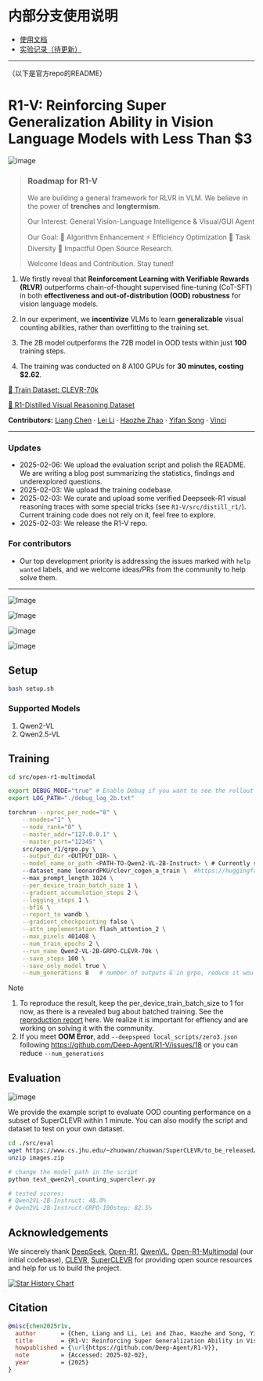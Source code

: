 # 内部分支使用说明
- [使用文档](https://iwiki.woa.com/p/4013620298)
- [实验记录（待更新）](https://iwiki.woa.com/p/4013620373)

----
（以下是官方repo的README）

# R1-V: Reinforcing Super Generalization Ability in Vision Language Models with Less Than $3

![image](https://github.com/user-attachments/assets/c52a448f-d666-4ca6-958b-86267d56de0e) 

> ### Roadmap for R1-V
> We are building a general framework for RLVR in VLM. We believe in the power of **trenches** and **longtermism**.
>
> Our Interest: General Vision-Language Intelligence & Visual/GUI Agent
> 
> Our Goal: 🔄 Algorithm Enhancement ⚡ Efficiency Optimization 🎯 Task Diversity 🌲 Impactful Open Source Research. 
>
> Welcome Ideas and Contribution. Stay tuned!


1. We firstly reveal that **Reinforcement Learning with Verifiable Rewards (RLVR)** outperforms chain-of-thought supervised fine-tuning (CoT-SFT) in both **effectiveness and out-of-distribution (OOD) robustness** for vision language models.

2. In our experiment, we **incentivize** VLMs to learn **generalizable** visual counting abilities, rather than overfitting to the training set.

3. The 2B model outperforms the 72B model in OOD tests within just **100** training steps.

4. The training was conducted on 8 A100 GPUs for **30 minutes, costing $2.62**.


[🤗 Train Dataset: CLEVR-70k](https://huggingface.co/datasets/leonardPKU/clevr_cogen_a_train)

[🤗 R1-Distilled Visual Reasoning Dataset](https://huggingface.co/datasets/MMInstruction/Clevr_CoGenT_TrainA_R1)

**Contributors:** [Liang Chen](https://github.com/chenllliang) · [Lei Li](https://lilei-nlp.github.io) · [Haozhe Zhao](https://haozhezhao.github.io/) · [Yifan Song](https://github.com/Yifan-Song793) · [Vinci](https://github.com/0xvincii)

---

### Updates

- 2025-02-06: We upload the evaluation script and polish the README. We are writing a blog post summarizing the statistics, findings and underexplored questions. 
- 2025-02-03: We upload the training codebase.
- 2025-02-03: We curate and upload some verified Deepseek-R1 visual reasoning traces with some special tricks (see `R1-V/src/distill_r1/`). Current training code does not rely on it, feel free to explore.
- 2025-02-03: We release the R1-V repo.

### For contributors
- Our top development priority is addressing the issues marked with `help wanted` labels, and we welcome ideas/PRs from the community to help solve them.

---


![Image](https://github.com/user-attachments/assets/e86a3ff2-a9c6-4548-8200-6c3c382d60e6)

![Image](https://github.com/user-attachments/assets/b3512920-ef30-4d6d-9bfe-c64e4570a067)

![image](https://github.com/user-attachments/assets/42b79f44-1c09-4c22-bad9-17ec2a0a1d10)

![image](https://github.com/user-attachments/assets/f5191b1e-dde2-42b7-9ec9-10f7f6213c12)


## Setup

```bash
bash setup.sh
```

### Supported Models

1. Qwen2-VL
2. Qwen2.5-VL

## Training

```bash
cd src/open-r1-multimodal

export DEBUG_MODE="true" # Enable Debug if you want to see the rollout of model during RL
export LOG_PATH="./debug_log_2b.txt"

torchrun --nproc_per_node="8" \
    --nnodes="1" \
    --node_rank="0" \
    --master_addr="127.0.0.1" \
    --master_port="12345" \
    src/open_r1/grpo.py \
    --output_dir <OUTPUT_DIR> \
    --model_name_or_path <PATH-TO-Qwen2-VL-2B-Instruct> \ # Currently supported models: Qwen2-VL, Qwen2.5-VL
    --dataset_name leonardPKU/clevr_cogen_a_train \  #https://huggingface.co/datasets/leonardPKU/clevr_cogen_a_train
    --max_prompt_length 1024 \
    --per_device_train_batch_size 1 \
    --gradient_accumulation_steps 2 \
    --logging_steps 1 \
    --bf16 \
    --report_to wandb \
    --gradient_checkpointing false \
    --attn_implementation flash_attention_2 \
    --max_pixels 401408 \
    --num_train_epochs 2 \
    --run_name Qwen2-VL-2B-GRPO-CLEVR-70k \
    --save_steps 100 \
    --save_only_model true \
    --num_generations 8   # number of outputs G in grpo, reduce it would lead to faster training and smaller memory cost but higher variance  

```

> [!NOTE] 
> 1. To reproduce the result, keep the per_device_train_batch_size to 1 for now, as there is a revealed bug about batched training. See the [reproduction report](https://github.com/Deep-Agent/R1-V/issues/4#issuecomment-2633348354) here. We realize it is important for effiency and are working on solving it with the community.
> 2. If you meet **OOM Error**, add `--deepspeed local_scripts/zero3.json` following https://github.com/Deep-Agent/R1-V/issues/18 or you can reduce `--num_generations`

## Evaluation



![image](https://github.com/user-attachments/assets/4f48233c-0546-432f-94e6-723f91fbd086)

We provide the example script to evaluate OOD counting performance on a subset of SuperCLEVR within 1 minute. You can also modify the script and dataset to test on your own dataset.



```bash
cd ./src/eval
wget https://www.cs.jhu.edu/~zhuowan/zhuowan/SuperCLEVR/to_be_released/images.zip
unzip images.zip

# change the model path in the script
python test_qwen2vl_counting_superclevr.py 

# tested scores: 
# Qwen2VL-2B-Instruct: 48.0%
# Qwen2VL-2B-Instruct-GRPO-100step: 82.5%
```



## Acknowledgements

We sincerely thank [DeepSeek](https://github.com/deepseek-ai/DeepSeek-R1), [Open-R1](https://github.com/huggingface/open-r1), [QwenVL](https://github.com/QwenLM/Qwen2.5-VL), [Open-R1-Multimodal](https://github.com/EvolvingLMMs-Lab/open-r1-multimodal) (our initial codebase), [CLEVR](https://cs.stanford.edu/people/jcjohns/clevr/), [SuperCLEVR](https://github.com/Lizw14/Super-CLEVR) for providing open source resources and help for us to build the project.

[![Star History Chart](https://api.star-history.com/svg?repos=Deep-Agent/R1-V&type=Timeline)](https://star-history.com/#Deep-Agent/R1-V&Timeline)

## Citation

```bib
@misc{chen2025r1v,
  author       = {Chen, Liang and Li, Lei and Zhao, Haozhe and Song, Yifan and Vinci},
  title        = {R1-V: Reinforcing Super Generalization Ability in Vision-Language Models with Less Than \$3},
  howpublished = {\url{https://github.com/Deep-Agent/R1-V}},
  note         = {Accessed: 2025-02-02},
  year         = {2025}
}
```




